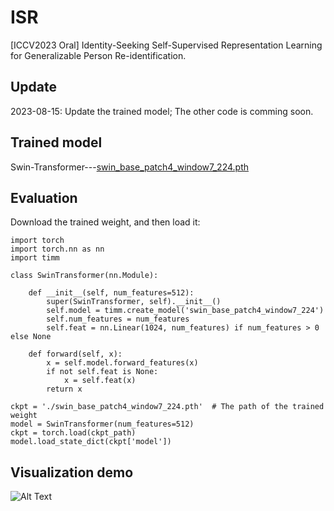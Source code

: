 # ISR
[ICCV2023 Oral] Identity-Seeking Self-Supervised Representation Learning for Generalizable Person Re-identification.

## Update
2023-08-15: Update the trained model; The other code is comming soon.

## Trained model
Swin-Transformer---[swin_base_patch4_window7_224.pth](https://drive.google.com/file/d/1Lb-oxhUSU38fNAucBBqIpRi2eQUjTXnP/view?usp=sharing)

## Evaluation
Download the trained weight, and then load it:
```python'''
import torch
import torch.nn as nn
import timm

class SwinTransformer(nn.Module):

    def __init__(self, num_features=512):
        super(SwinTransformer, self).__init__()
        self.model = timm.create_model('swin_base_patch4_window7_224')
        self.num_features = num_features
        self.feat = nn.Linear(1024, num_features) if num_features > 0 else None

    def forward(self, x):
        x = self.model.forward_features(x)
        if not self.feat is None:
            x = self.feat(x)
        return x

ckpt = './swin_base_patch4_window7_224.pth'  # The path of the trained weight
model = SwinTransformer(num_features=512)
ckpt = torch.load(ckpt_path)
model.load_state_dict(ckpt['model'])
```

## Visualization demo
![Alt Text](https://github.com/dcp15/ISR_ICCV2023_Oral/blob/main/demo/demo-v1.gif)
